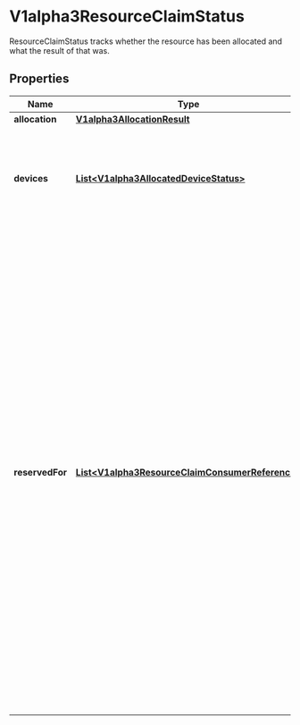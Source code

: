 

# V1alpha3ResourceClaimStatus

ResourceClaimStatus tracks whether the resource has been allocated and what the result of that was.

## Properties

| Name | Type | Description | Notes |
|------------ | ------------- | ------------- | -------------|
|**allocation** | [**V1alpha3AllocationResult**](V1alpha3AllocationResult.md) |  |  [optional] |
|**devices** | [**List&lt;V1alpha3AllocatedDeviceStatus&gt;**](V1alpha3AllocatedDeviceStatus.md) | Devices contains the status of each device allocated for this claim, as reported by the driver. This can include driver-specific information. Entries are owned by their respective drivers. |  [optional] |
|**reservedFor** | [**List&lt;V1alpha3ResourceClaimConsumerReference&gt;**](V1alpha3ResourceClaimConsumerReference.md) | ReservedFor indicates which entities are currently allowed to use the claim. A Pod which references a ResourceClaim which is not reserved for that Pod will not be started. A claim that is in use or might be in use because it has been reserved must not get deallocated.  In a cluster with multiple scheduler instances, two pods might get scheduled concurrently by different schedulers. When they reference the same ResourceClaim which already has reached its maximum number of consumers, only one pod can be scheduled.  Both schedulers try to add their pod to the claim.status.reservedFor field, but only the update that reaches the API server first gets stored. The other one fails with an error and the scheduler which issued it knows that it must put the pod back into the queue, waiting for the ResourceClaim to become usable again.  There can be at most 32 such reservations. This may get increased in the future, but not reduced. |  [optional] |



